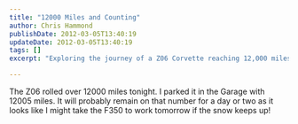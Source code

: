 ```yaml
---
title: "12000 Miles and Counting"
author: Chris Hammond
publishDate: 2012-03-05T13:40:19
updateDate: 2012-03-05T13:40:19
tags: []
excerpt: "Exploring the journey of a Z06 Corvette reaching 12,000 miles and planning its winter rest while the F350 steps into action."

---
```

<p>The Z06 rolled over 12000 miles tonight. I parked it in the Garage with 12005 miles. It will probably remain on that number for a day or two as it looks like I might take the F350 to work tomorrow if the snow keeps up!</p>



